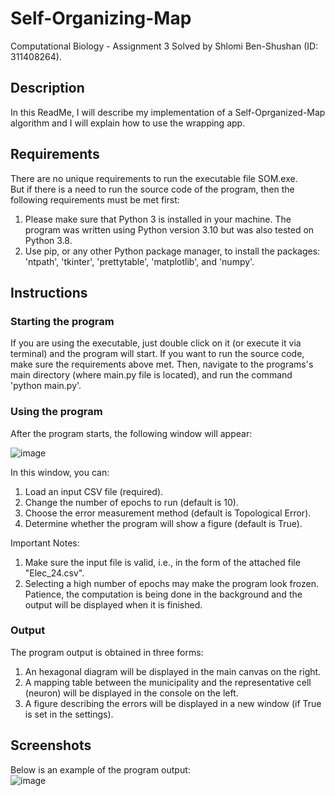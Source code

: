 # Self-Organizing-Map
 
Computational Biology - Assignment 3
Solved by Shlomi Ben-Shushan (ID: 311408264).

## Description
In this ReadMe, I will describe my implementation of a Self-Oprganized-Map algorithm and I will explain how to use the wrapping app.

## Requirements
There are no unique requirements to run the executable file SOM.exe.  
But if there is a need to run the source code of the program, then the following requirements must be met first:
1. Please make sure that Python 3 is installed in your machine. The program was written using Python version 3.10 but was also tested on Python 3.8.
2. Use pip, or any other Python package manager, to install the packages: 'ntpath', 'tkinter', 'prettytable', 'matplotlib', and 'numpy'.

## Instructions
### Starting the program
If you are using the executable, just double click on it (or execute it via terminal) and the program will start.
If you want to run the source code, make sure the requirements above met. Then, navigate to the programs's main directory (where main.py file is located), and run the command 'python main.py'.

### Using the program
After the program starts, the following window will appear:  

![image](https://user-images.githubusercontent.com/72878018/173429746-fe0a90e6-3973-40e5-a85d-eb28ddd2aa29.png)  
  
In this window, you can:  
1. Load an input CSV file (required).
2. Change the number of epochs to run (default is 10).
3.  Choose the error measurement method (default is Topological Error).
4.   Determine whether the program will show a figure (default is True).

Important Notes:
1. Make sure the input file is valid, i.e., in the form of the attached file "Elec_24.csv".
2.  Selecting a high number of epochs may make the program look frozen. Patience, the computation is being done in the background and the output will be displayed when it is finished.

### Output
The program output is obtained in three forms:
1. An hexagonal diagram will be displayed in the main canvas on the right.
2. A mapping table between the municipality and the representative cell (neuron) will be displayed in the console on the left.
3. A figure describing the errors will be displayed in a new window (if True is set in the settings).

## Screenshots
Below is an example of the program output:  
![image](https://user-images.githubusercontent.com/72878018/173408379-70e5bfd5-f04b-4c99-9ad0-e3cd9090d07d.png)  


